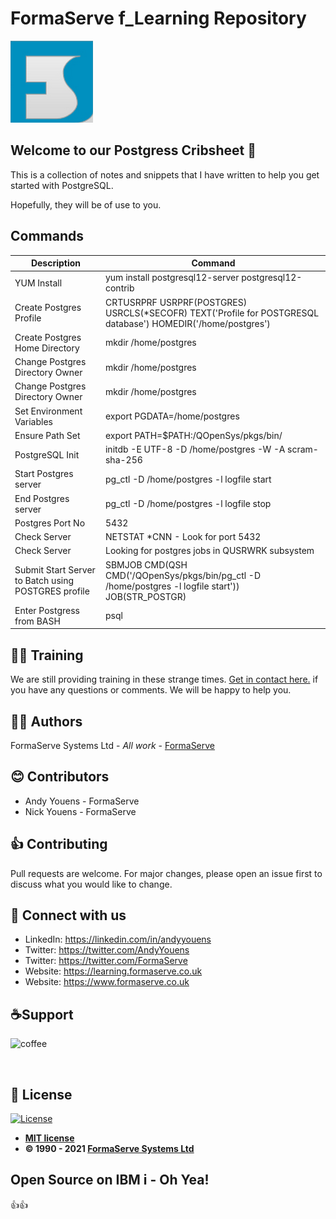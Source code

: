 # FormaServe f_Learning Repository

![FormaServe Logo](/images/Logo.png)

## Welcome to our Postgress Cribsheet 👋

This is a collection of notes and snippets that I have written to help you get started with PostgreSQL.

Hopefully, they will be of use to you.

## Commands

| Description | Command                                                 |
| ----------- | ------------------------------------------------------- |
| YUM Install | yum install postgresql12-server postgresql12-contrib    |
| Create Postgres Profile | CRTUSRPRF USRPRF(POSTGRES) USRCLS(*SECOFR) TEXT('Profile for POSTGRESQL database') HOMEDIR('/home/postgres') |
| Create Postgres Home Directory | mkdir /home/postgres |
| Change Postgres Directory Owner | mkdir /home/postgres |
| Change Postgres Directory Owner | mkdir /home/postgres |
| Set Environment Variables | export PGDATA=/home/postgres |
| Ensure Path Set | export PATH=$PATH:/QOpenSys/pkgs/bin/ |
| PostgreSQL Init | initdb -E UTF-8 -D /home/postgres -W -A scram-sha-256 |
| Start Postgres server | pg_ctl -D /home/postgres -l logfile start |
| End Postgres server | pg_ctl -D /home/postgres -l logfile stop |
| Postgres Port No | 5432 |
| Check Server | NETSTAT *CNN - Look for port 5432 |
| Check Server | Looking for postgres jobs in QUSRWRK subsystem |
| Submit Start Server to Batch using POSTGRES profile | SBMJOB CMD(QSH CMD('/QOpenSys/pkgs/bin/pg_ctl -D /home/postgres -l logfile start')) JOB(STR_POSTGR) |
| Enter Postgress from BASH | psql |

## 👨‍🏫 Training

We are still providing training in these strange times.  [Get in contact here.](https://www.formaserve.co.uk/location.php) if you have any questions or comments.  We will be happy to help you.

## ✍🏻 Authors
FormaServe Systems Ltd - _All work_ - [FormaServe](https://www.formaserve.co.uk)

## 😊 Contributors
- Andy Youens - FormaServe
- Nick Youens - FormaServe

## 👍 Contributing
Pull requests are welcome. For major changes, please open an issue first to discuss what you would like to change.

## 🚩 Connect with us
- LinkedIn: https://linkedin.com/in/andyyouens
- Twitter: https://twitter.com/AndyYouens
- Twitter: https://twitter.com/FormaServe
- Website: https://learning.formaserve.co.uk
- Website: https://www.formaserve.co.uk

<p>
  <h2 align="left">☕Support</h2>
  <p>
    <a href="https://ko-fi.com/AndyYouens">
      <img align="left" src="https://cdn.buymeacoffee.com/buttons/v2/default-blue.png" height="50" width="210" alt="coffee"/>
    </a>
  </p>
  <p>&nbsp;</p>
  <p>&nbsp;</p>
</p>

## 📝 License

[![License](http://img.shields.io/:license-mit-blue.svg?style=flat-square)](http://badges.mit-license.org)

- **[MIT license](http://opensource.org/licenses/mit-license.php)**
- **© 1990 - 2021 [FormaServe Systems Ltd](https://www.formaserve.co.uk)**

## Open Source on IBM i - Oh Yea!

👍👍